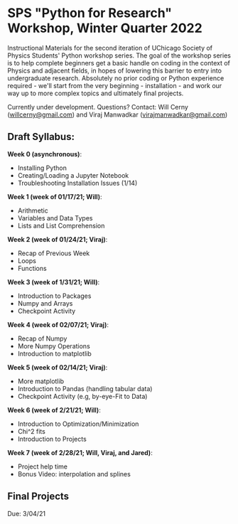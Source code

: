# SPS "Python for Research" Workshop, Winter Quarter 2022

Instructional Materials for the second iteration of UChicago Society of Physics Students' Python workshop series. The goal of the workshop series is to help complete beginners get a basic handle on coding in the context of Physics and adjacent fields, in hopes of lowering this barrier to entry into undergraduate research. Absolutely no prior coding or Python experience required - we'll start from the very beginning - installation - and work our way up to more complex topics and ultimately final projects.

 Currently under development. Questions? Contact: Will Cerny (willcerny@gmail.com) and Viraj Manwadkar (virajmanwadkar@gmail.com)

## Draft Syllabus:

**Week 0 (asynchronous)**:
- Installing Python 
- Creating/Loading a Jupyter Notebook
- Troubleshooting Installation Issues (1/14)

**Week 1 (week of 01/17/21; Will)**:

- Arithmetic 
- Variables and Data Types 
- Lists and List Comprehension 

**Week 2 (week of 01/24/21; Viraj)**:
- Recap of Previous Week
- Loops
- Functions

**Week 3 (week of 1/31/21; Will)**:
- Introduction to Packages
- Numpy and Arrays 
- Checkpoint Activity

**Week 4 (week of 02/07/21; Viraj)**:
- Recap of Numpy
- More Numpy Operations
- Introduction to matplotlib 

**Week 5 (week of 02/14/21; Viraj)**:
- More matplotlib
- Introduction to Pandas (handling tabular data)
- Checkpoint Activity (e.g, by-eye-Fit to Data)

**Week 6 (week of 2/21/21; Will)**:
- Introduction to Optimization/Minimization
- Chi^2 fits 
- Introduction to Projects

**Week 7 (week of 2/28/21; Will, Viraj, and Jared)**:
- Project help time
- Bonus Video: interpolation and splines

## Final Projects 
Due: 3/04/21


